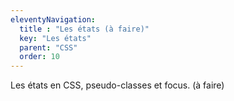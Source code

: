 ```yaml
---
eleventyNavigation:
  title : "Les états (à faire)"
  key: "Les états"
  parent: "CSS"
  order: 10
---
```


Les états en CSS, pseudo-classes et focus. (à faire)